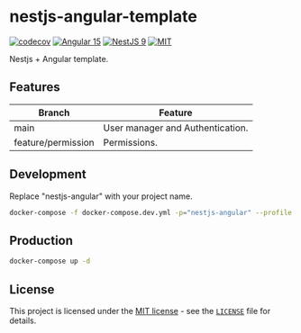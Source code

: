 # nestjs-angular-template

[![codecov](https://codecov.io/gh/wujianguo/nestjs-angular-template/branch/main/graph/badge.svg?token=JbvDW07tsh)](https://codecov.io/gh/wujianguo/nestjs-angular-template)
[![Angular 15](https://img.shields.io/badge/Angular-15-brightgreen)](https://angular.io/)
[![NestJS 9](https://img.shields.io/badge/NestJS-9-brightgreen)](https://nestjs.com/)
[![MIT](https://img.shields.io/packagist/l/doctrine/orm.svg)](LICENSE)

Nestjs + Angular template.

## Features

| Branch              | Feature                            |
| ------------------- | ---------------------------------- |
| main                | User manager and Authentication.   |
| feature/permission  | Permissions.                       |

## Development

Replace "nestjs-angular" with your project name.

```sh
docker-compose -f docker-compose.dev.yml -p="nestjs-angular" --profile dev up
```

## Production

```sh
docker-compose up -d
```


## License

This project is licensed under the [MIT license](https://opensource.org/licenses/MIT) - see the [`LICENSE`](LICENSE) file for details.
